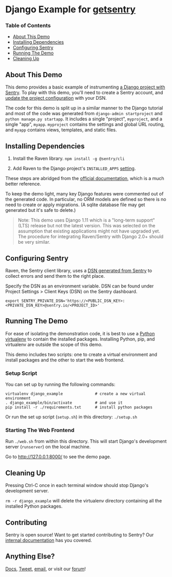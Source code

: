 # Django Example for [getsentry](https://github.com/getsentry)

### Table of Contents
- [About This Demo](#about-this-demo)
- [Installing Dependencies](#installing-dependencies)
- [Configuring Sentry](#configuring-sentry)
- [Running The Demo](#running-the-demo)
- [Cleaning Up](#cleaning-up)

## About This Demo

This demo provides a basic example of instrumenting [a Django project with Sentry](https://docs.sentry.io/clients/python/integrations/django/). To play with this demo, you'll need to create a Sentry account, and [update the project configuration](#configuring-sentry) with your DSN.

The code for this demo is split up in a similar manner to the Django tutorial and most of the code was generated from `django-admin startproject` and `python manage.py startapp`. It includes a single "project", `myproject`, and a single "app", `myapp`. `myproject` contains the settings and global URL routing, and `myapp` contains views, templates, and static files.

## Installing Dependencies

1. Install the Raven library.
`npm install -g @sentry/cli`

2. Add Raven to the Django project's `INSTALLED_APPS` [setting](https://github.com/sentry-demos/django/blob/7227b308d9f00368d3acde44c89fd650e8df7941/demo/myproject/settings/base.py#L40).

These steps are abridged from the [official documentation](https://docs.sentry.io/clients/python/integrations/django/), which is a much better reference.

To keep the demo light, many key Django features were commented out of the generated code. In particular, no ORM models are defined so there is no need to create or apply migrations. (A sqlite database file may get generated but it's safe to delete.)

> Note: This demo uses Django 1.11 which is a "long-term support" (LTS) release but not the latest version. This was selected on the assumption that existing applications might not have upgraded yet. The procedure for integrating Raven/Sentry with Django 2.0+ should be very similar.

## Configuring Sentry

Raven, the Sentry client library, uses a [DSN generated from Sentry](https://docs.sentry.io/quickstart/#configure-the-dsn) to collect errors and send them to the right place.

Specify the DSN as an environment variable. DSN can be found under Project Settings > Client Keys (DSN) on the Sentry dashboard.

```
export SENTRY_PRIVATE_DSN='https://<PUBLIC_DSN_KEY>:<PRIVATE_DSN_KEY>@sentry.io/<PROJECT_ID>'
```


## Running The Demo

For ease of isolating the demonstration code, it is best to use a [Python virtualenv](https://virtualenv.pypa.io/en/stable/) to contain the installed packages. Installing Python, pip, and virtualenv are outside the scope of this demo.

This demo includes two scripts: one to create a virtual environment and install packages and the other to start the web frontend.

### Setup Script

You can set up by running the following commands:

```
virtualenv django_example              # create a new virtual environment
. django_example/bin/activate          # and use it
pip install -r ./requirements.txt      # install python packages
```

Or run the set up script (`setup.sh`) in this directory:
`./setup.sh`


### Starting The Web Frontend

Run `./web.sh` from within this directory. This will start Django's development server (`runserver`) on the local machine.

Go to http://127.0.0.1:8000/ to see the demo page.


## Cleaning Up

Pressing Ctrl-C once in each terminal window should stop Django's development server.

`rm -r django_example` will delete the virtualenv directory containing all the installed Python packages.

## Contributing

Sentry is open source! Want to get started contributing to Sentry? Our [internal documentation](https://docs.sentry.io/internal/) has you covered.

## Anything Else?

[Docs](https://docs.sentry.io), [Tweet](https://twitter.com/getsentry), [email](hello@sentry.io), or visit our [forum](https://forum.sentry.io)!
